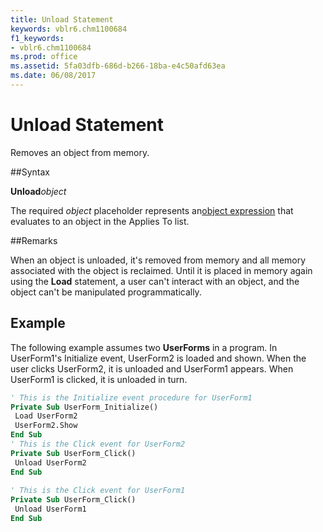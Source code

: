 ```yaml
---
title: Unload Statement
keywords: vblr6.chm1100684
f1_keywords:
- vblr6.chm1100684
ms.prod: office
ms.assetid: 5fa03dfb-686d-b266-18ba-e4c50afd63ea
ms.date: 06/08/2017
---
```



# Unload Statement

Removes an object from memory.

##Syntax

**Unload**_object_

The required  _object_ placeholder represents an[object expression](../../Glossary/vbe-glossary.md) that evaluates to an object in the Applies To list.

##Remarks

When an object is unloaded, it's removed from memory and all memory associated with the object is reclaimed. Until it is placed in memory again using the  **Load** statement, a user can't interact with an object, and the object can't be manipulated programmatically.

## Example

The following example assumes two  **UserForms** in a program. In UserForm1's Initialize event, UserForm2 is loaded and shown. When the user clicks UserForm2, it is unloaded and UserForm1 appears. When UserForm1 is clicked, it is unloaded in turn.


```vb
' This is the Initialize event procedure for UserForm1 
Private Sub UserForm_Initialize() 
 Load UserForm2 
 UserForm2.Show 
End Sub 
' This is the Click event for UserForm2 
Private Sub UserForm_Click() 
 Unload UserForm2 
End Sub 
 
' This is the Click event for UserForm1 
Private Sub UserForm_Click() 
 Unload UserForm1 
End Sub
```



